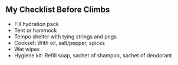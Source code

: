 ## My Checklist Before Climbs

- Fill hydration pack
- Tent or hammock
- Tempo shelter with tying strings and pegs
- Cookset: With oil, salt/pepper, spices
- Wet wipes
- Hygiene kit: Refill soap, sachet of shampoo, sachet of deodorant

